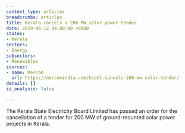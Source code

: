 ```yaml
---
content_type: articles
breadcrumbs: articles
title: Kerala cancels a 200 MW solar power tender
date: 2019-06-12 04:00:00 +0000
states:
- Kerala
sectors:
- Energy
subsectors:
- Renewables
sources:
- name: Mercom
  url: https://mercomindia.com/ksebl-cancels-200-mw-solar-tender/
details: []
is_analysis: false

---
```

The Kerala State Electricity Board Limited has passed an order for the cancellation of a tender for 200 MW of ground-mounted solar power projects in Kerala.